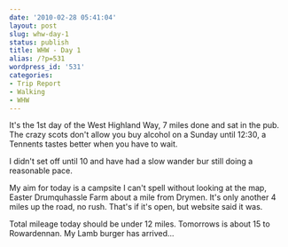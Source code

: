 ```yaml
---
date: '2010-02-28 05:41:04'
layout: post
slug: whw-day-1
status: publish
title: WHW - Day 1
alias: /?p=531
wordpress_id: '531'
categories:
- Trip Report
- Walking
- WHW
---
```


It's the 1st day of the West Highland Way, 7 miles done and sat in the pub. The crazy scots don't allow you buy alcohol on a Sunday until 12:30, a Tennents tastes better when you have to wait.  

I didn't set off until 10 and have had a slow wander bur still doing a reasonable pace.  
<!-- more -->
My aim for today is a campsite I can't spell without looking at the map, Easter Drumquhassle Farm about a mile from Drymen. It's only another 4 miles up the road, no rush. That's if it's open, but website said it was. 

Total mileage today should be under 12 miles. Tomorrows is about 15 to Rowardennan. My Lamb burger has arrived...
